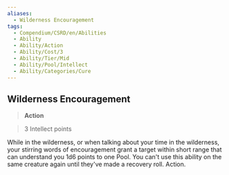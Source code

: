 ```yaml
---
aliases:
  - Wilderness Encouragement
tags:
  - Compendium/CSRD/en/Abilities
  - Ability
  - Ability/Action
  - Ability/Cost/3
  - Ability/Tier/Mid
  - Ability/Pool/Intellect
  - Ability/Categories/Cure
---
```

  
    
## Wilderness Encouragement    
>**Action**    
>3 Intellect points  
    
While in the wilderness, or when talking about your time in the wilderness, your stirring words of encouragement grant a target within short range that can understand you 1d6 points to one Pool. You can't use this ability on the same creature again until they've made a recovery roll. Action.